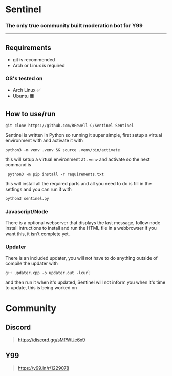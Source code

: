 # Sentinel
### The only true community built moderation bot for Y99

---

## Requirements
* git is recommended 
* Arch or Linux is required
### OS's tested on
* Arch Linux :white_check_mark:
* Ubuntu :orange_square:
## How to use/run
```git clone https://github.com/RPowell-C/Sentinel Sentinel ```

Sentinel is written in Python so running it super simple, first setup a virtual environment with and activate it with

```python3 -m venv .venv && source .venv/bin/activate```

this will setup a virtual environment at `.venv` and activate so the next command is

``` python3 -m pip install -r requirements.txt```

this will install all the required parts and all you need to do is fill in the settings and you can run it with

```python3 sentinel.py```
### Javascript/Node
There is a optional webserver that displays the last message, follow node install intructions to install and run the HTML file in a webbrowser if you want this, it isn't complete yet.
### Updater
There is an included updater, you will not have to do anything outside of compile the updater with 
```
g++ updater.cpp -o updater.out -lcurl
```
and then run it when it's updated, Sentinel will not inform you when it's time to update, this is being worked on

# Community
## Discord
> https://discord.gg/sMPWUe6x9
## Y99
> https://y99.in/r/1229078